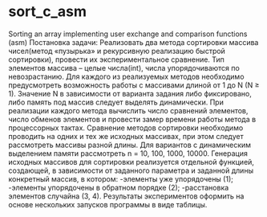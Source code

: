 # sort_c_asm
Sorting an array implementing user exchange and comparison functions (asm)
Постановка задачи:
Реализовать два метода сортировки массива чисел(метод «пузырька» и рекурсивную реализацию быстрой сортировки), провести их 
экспериментальное сравнение. 
Тип элементов массива – целые числа(int), числа упорядочиваются по невозрастанию. 
Для каждого из реализуемых методов необходимо предусмотреть возможность работы с массивами длиной от 1 до N (N ≥ 1). 
Значение N в зависимости от варианта задания либо фиксировано, либо память под массив следует выделять динамически.
При реализации каждого метода вычислить число сравнений элементов, число обменов элементов и 
провести замер времени работы метода в процессорных тактах. 
Сравнение методов сортировки необходимо проводить на одних и тех же исходных массивах, 
при этом следует рассмотреть массивы разной длины. 
Для вариантов с динамическим выделением памяти рассмотреть n = 10, 100, 1000, 10000. 
Генерация исходных массивов для сортировки реализуется отдельной функцией, создающей, 
в зависимости от заданного параметра и заданной длины конкретный массив, в котором:
-элементы уже упорядочены (1);
-элементы упорядочены в обратном порядке (2);
-расстановка элементов случайна (3, 4).
Результаты экспериментов оформить на основе нескольких запусков программы в виде таблицы.
